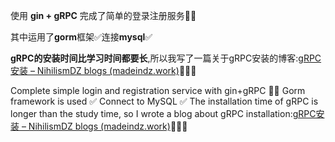 
使用 **gin + gRPC** 完成了简单的登录注册服务🤪🤪

其中运用了**gorm**框架✅连接**mysql**✅

**gRPC的安装时间比学习时间都要长**,所以我写了一篇关于gRPC安装的博客:[gRPC安装 – NihilismDZ blogs (madeindz.work)](http://hello.madeindz.work/index.php/2022/12/02/grpcdownload/)💖💖💖



Complete simple login and registration service with gin+gRPC 🤪🤪
Gorm framework is used ✅ Connect to MySQL ✅
The installation time of gRPC is longer than the study time, so I wrote a blog about gRPC installation:[gRPC安装 – NihilismDZ blogs (madeindz.work)](http://hello.madeindz.work/index.php/2022/12/02/grpcdownload/)💖💖💖
